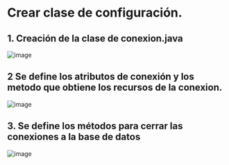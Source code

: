# Crear clase de configuración.

## 1. Creación de la clase de conexion.java

![image](https://user-images.githubusercontent.com/31961588/184725414-987bb2d3-0aca-4270-8425-f74675eb2e49.png)


## 2 Se define los atributos de conexión y los metodo que obtiene los recursos de la conexion. 

![image](https://user-images.githubusercontent.com/31961588/184726722-b7145b91-202e-4d9e-b2fb-b3a9570a1b40.png)

## 3. Se define los métodos para cerrar las conexiones a la base de datos

![image](https://user-images.githubusercontent.com/31961588/184726957-8b4ae364-80e2-4ae4-a061-fca439c474eb.png)


